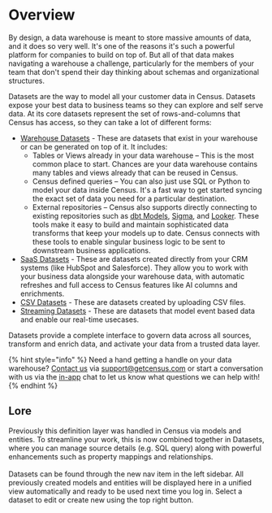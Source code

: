 # Overview

By design, a data warehouse is meant to store massive amounts of data, and it does so very well. It's one of the reasons it's such a powerful platform for companies to build on top of. But all of that data makes navigating a warehouse a challenge, particularly for the members of your team that don't spend their day thinking about schemas and organizational structures.&#x20;

Datasets are the way to model all your customer data in Census. Datasets expose your best data to business teams so they can explore and self serve data.  At its core datasets represent the set of rows-and-columns that Census has access, so they can take a lot of different forms:

* [Warehouse Datasets](./warehouse-datasets/README.md) - These are datasets that exist in your warehouse or can be generated on top of it. It includes:
  * Tables or Views already in your data warehouse – This is the most common place to start. Chances are your data warehouse contains many tables and views already that can be reused in Census.
  * Census defined queries – You can also just use SQL or Python to model your data inside Census. It's a fast way to get started syncing the exact set of data you need for a particular destination.
  * External repositories – Census also supports directly connecting to existing repositories such as [dbt Models](../sources/integrations/native-dbt-integration.md), [Sigma](../sources/integrations/sigma.md), and [Looker](../sources/integrations/looker.md). These tools make it easy to build and maintain sophisticated data transforms that keep your models up to date. Census connects with these tools to enable singular business logic to be sent to downstream business applications.
* [SaaS Datasets](./saas-datasets/README.md) - These are datasets created directly from your CRM systems (like HubSpot and Salesforce). They allow you to work with your business data alongside your warehouse data, with automatic refreshes and full access to Census features like AI columns and enrichments.
* [CSV Datasets](./csv-datasets/README.md) - These are datasets created by uploading CSV files.
* [Streaming Datasets](./streaming-datasets/README.md) - These are datasets that model event based data and enable our real-time usecases.

Datasets provide a complete interface to govern data across all sources, transform and enrich data, and activate your data from a trusted data layer.

{% hint style="info" %}
Need a hand getting a handle on your data warehouse? [Contact us](mailto:support@getcensus.com) via support@getcensus.com or start a conversation with us via the [in-app](https://app.getcensus.com) chat to let us know what questions we can help with!
{% endhint %}

## Lore

Previously this definition layer was handled in Census via models and entities. To streamline your work, this is now combined together in Datasets, where you can manage source details (e.g. SQL query) along with powerful enhancements such as property mappings and relationships.\
\
Datasets can be found through the new nav item in the left sidebar. All previously created models and entities will be displayed here in a unified view automatically and ready to be used next time you log in. Select a dataset to edit or create new using the top right button.
